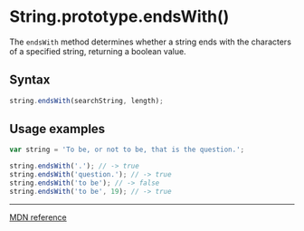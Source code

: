 # String.prototype.endsWith()

The `endsWith` method determines whether a string ends with the characters of a specified string, returning a boolean value.

## Syntax

```js
string.endsWith(searchString, length);
```

## Usage examples

```js
var string = 'To be, or not to be, that is the question.';

string.endsWith('.'); // -> true
string.endsWith('question.'); // -> true
string.endsWith('to be'); // -> false
string.endsWith('to be', 19); // -> true
```

---

[MDN reference](https://developer.mozilla.org/en-US/docs/Web/JavaScript/Reference/Global_Objects/String/endsWith)
